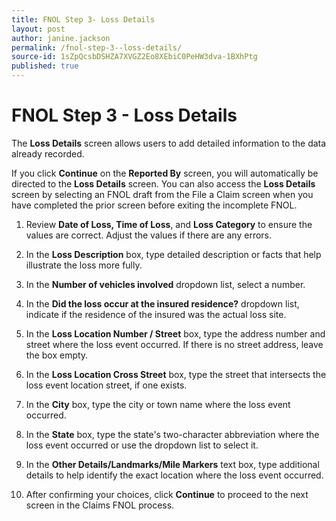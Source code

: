 ```yaml
---
title: FNOL Step 3- Loss Details
layout: post
author: janine.jackson
permalink: /fnol-step-3--loss-details/
source-id: 1sZpQcsbDSHZA7XVGZ2Eo8XEbiC0PeHW3dva-1BXhPtg
published: true
---
```

# FNOL Step 3 - Loss Details

 The **Loss Details** screen allows users to add detailed information to the data already recorded. 

If you click **Continue** on the **Reported By** screen, you will automatically be directed to the **Loss Details** screen. You can also access the **Loss Details** screen by selecting an FNOL draft from the File a Claim screen when you have completed the prior screen before exiting the incomplete FNOL.

1. Review **Date of Loss, Time of Loss**, and **Loss Category** to ensure the values are correct. Adjust the values if there are any errors.

2. In the **Loss Description** box, type detailed description or facts that help illustrate the loss more fully.

3. In the **Number of vehicles involved** dropdown list, select a number.

4. In the **Did the loss occur at the insured residence?** dropdown list, indicate if the residence of the insured was the actual loss site.

5. In the **Loss Location Number / Street** box, type the address number and street where the loss event occurred. If there is no street address, leave the box empty. 

6. In the **Loss Location Cross Street** box, type the street that intersects the loss event location street, if one exists.

7. In the **City** box, type the city or town name where the loss event occurred. 

8. In the **State** box, type the state's two-character abbreviation where the loss event occurred or use the dropdown list to select it.

9. In the **Other Details/Landmarks/Mile Markers** text box, type additional details to help identify the exact location where the loss event occurred.

10. After confirming your choices, click **Continue** to proceed to the next screen in the Claims FNOL process.

